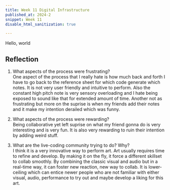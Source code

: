 ```yaml
---
title: Week 11 Digital Infrastructure
published_at: 2024-2
snippet: Week 11
disable_html_sanitization: true

---
```


Hello, world

## Reflection 
1. What aspects of the process were frustrating? <br>
One aspect of the process that I really hate is how much back and forth I have to go back to the reference sheet for which code generate which notes. It is not very user friendly and intuitive to perform. Also the constant high pitch note is very sensory overloading and I hate being exposed to sound like that for extended amount of time. Another not as frustrating but more on the suprise is when my friends add their notes and it make my intention derailed which was funny.


2. What aspects of the process were rewarding? <br>
Being collaborative yet left suprise on what my friend gonna do is very interesting and is very fun. It is also very rewarding to ruin their intention by adding weird stuff.

3. What are the live-coding community trying to do? Why? <br>
I think it is a very innovative way to perform art. Art usually requires time to refine and develop. By making it on the fly, it force a different skillset to collab smoothly. By combining the classic visual and audio but in a real-time way, it can foster new reaction, new way to collab. It is lower-ceiling which can entice newer people who are not familiar with either visual, audio, performance to try out and maybe develop a liking for this art. 

